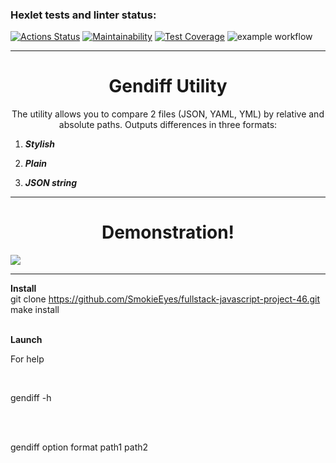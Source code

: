 ### Hexlet tests and linter status:
[![Actions Status](https://github.com/SmokieEyes/frontend-project-46/workflows/hexlet-check/badge.svg)](https://github.com/SmokieEyes/frontend-project-46/actions)
[![Maintainability](https://api.codeclimate.com/v1/badges/27ddf4e4282dc9bba4c9/maintainability)](https://codeclimate.com/github/SmokieEyes/frontend-project-46/maintainability)
[![Test Coverage](https://api.codeclimate.com/v1/badges/27ddf4e4282dc9bba4c9/test_coverage)](https://codeclimate.com/github/SmokieEyes/frontend-project-46/test_coverage)
![example workflow](https://github.com/SmokieEyes/frontend-project-46/actions/workflows/git-check.yml/badge.svg)
<hr>
<h1 align="center">Gendiff Utility</h1>
<p align="center">The utility allows you to compare 2 files (JSON, YAML, YML) by relative and absolute paths. Outputs differences in three formats: </p>

<ol>
<li><p style="font-style: italic; font-weight: bold">Stylish</p></li>
<li><p style="font-style: italic; font-weight: bold">Plain</li> 
<li><p style="font-style: italic; font-weight: bold">JSON string</p></li>
</ol>
<hr>
<h1 align="center">Demonstration!</h1>
<a href="https://asciinema.org/a/2EwwhpM37mfPVewRxUrzxhW7g" target="_blank"><img src="https://asciinema.org/a/2EwwhpM37mfPVewRxUrzxhW7g.svg" /></a>
<hr>

<b align="center">Install</b><br/>
git clone https://github.com/SmokieEyes/fullstack-javascript-project-46.git <br/>
make install<br/>
<br/>

<b align="center">Launch</b>
<p>For help</p><br/>
<p>gendiff -h</p><br/>
<br/>
<p>gendiff option format path1 path2</p>

